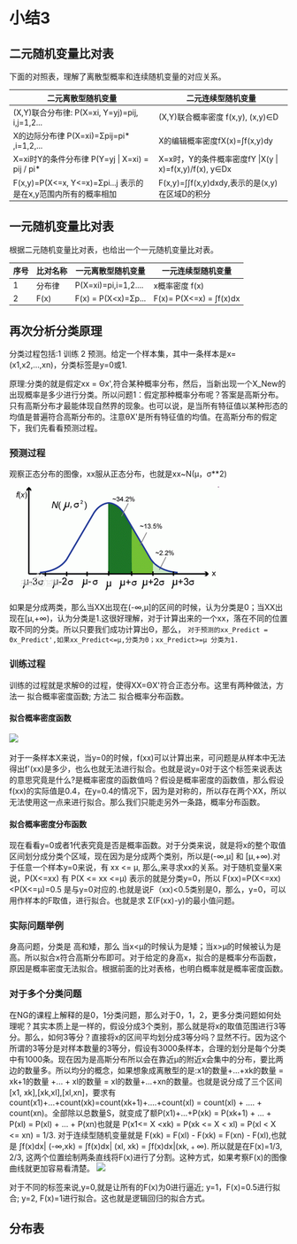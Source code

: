 # 小结3
## 二元随机变量比对表
下面的对照表，理解了离散型概率和连续随机变量的对应关系。

| 二元离散型随机变量 | 二元连续型随机变量 |
| ----------------| ----------------|
| (X,Y)联合分布律: P(X=xi, Y=yj)=pij, i,j=1,2...| (X,Y)联合概率密度 f(x,y), (x,y)∈D|
| X的边际分布律 P(X=xi)=Σpij=pi* ,i=1,2,...| X的编辑概率密度fX(x)=∫f(x,y)dy |
|X=xi时Y的条件分布律 P(Y=yj \| X=xi) = pij / pi* | X=x时，Y的条件概率密度fY \|X(y \| x)=f(x,y)/f(x), y∈Dx |
| F(x,y)=P(X<=x, Y<=x)=Σpi...j 表示的是在x,y范围内所有的概率相加 | F(x,y)=∫∫f(x,y)dxdy,表示的是(x,y)在区域D的积分 | 

## 一元随机变量比对表
根据二元随机变量比对表，也给出一个一元随机变量比对表。

| 序号 | 比对名称 | 一元离散型随机变量  | 一元连续型随机变量 |
| --- | --- | -----------------|-----------------|
| 1 | 分布律 | P(X=xi)=pi,i=1,2.... | x概率密度 f(x)  |
| 2 | F(x) | F(x) = P(X<x)=Σp... | F(x)= P(X<=x) = ∫f(x)dx |

## 再次分析分类原理
分类过程包括:1 训练 2 预测。给定一个样本集，其中一条样本是x=(x1,x2,...,xn)，分类标签是y=0或1. 

原理:分类的就是假定xx = Θx',符合某种概率分布，然后，当新出现一个X_New的出现概率是多少进行分类。所以问题1：假定那种概率分布呢？答案是高斯分布。只有高斯分布才最能体现自然界的现象。也可以说，是当所有特征值以某种形态的均值是普遍符合高斯分布的。注意θX'是所有特征值的均值。在高斯分布的假定下，我们先看看预测过程。

### 预测过程
观察正态分布的图像，xx服从正态分布，也就是xx~N(μ，σ**2)

![](../../res/probability/probability8.jpg)

如果是分成两类，那么当XX出现在(-∞,μ]的区间的时候，认为分类是0；当XX出现在[μ,+∞)，认为分类是1.这很好理解，对于计算出来的一个xx，落在不同的位置取不同的分类。所以只要我们成功计算出Θ，那么，
```对于预测的xx_Predict = Θx_Predict',如果xx_Predict<=μ,分类为0；xx_Predict>=μ 分类为1.```

### 训练过程
训练的过程就是求解Θ的过程，使得XX=ΘX'符合正态分布。这里有两种做法，方法一 拟合概率密度函数; 方法二 拟合概率分布函数。

#### 拟合概率密度函数
![](../../res/probability/probability5.png)

对于一条样本X来说，当y=0的时候，f(xx)可以计算出来，可问题是从样本中无法得出f'(xx)是多少，也么也就无法进行拟合。也就是说y=0对于这个标签来说表达的意思究竟是什么?是概率密度的函数值吗？假设是概率密度的函数值，那么假设f(xx)的实际值是0.4，在y=0.4的情况下，因为是对称的，所以存在两个XX，所以无法使用这一点来进行拟合。那么我们只能走另外一条路，概率分布函数。

#### 拟合概率密度分布函数
现在看看y=0或者1代表究竟是否是概率函数。对于分类来说，就是将x的整个取值区间划分成分类个区域，现在因为是分成两个类别，所以是(-∞,μ] 和 [μ,+∞).对于任意一个样本y=0来说，有 xx <= μ, 那么,来寻求xx的关系。对于随机变量X来说，P(X<=xx) 有 P(X <= xx <=μ) 表示的就是分类y=0，所以 F(xx)=P(X<=xx)<P(X<=μ)=0.5 是与y=0对应的.也就是说F（xx)<0.5类别是0，那么，y=0，可以用作样本的F取值，进行拟合。也就是求 Σ(F(xx)-y)的最小值问题。

### 实际问题举例
身高问题，分类是 高和矮，那么 当x<μ的时候认为是矮；当x>μ的时候被认为是高。所以拟合x符合高斯分布即可。对于给定的身高x，拟合的是概率分布函数，原因是概率密度无法拟合。根据前面的比对表格，也明白概率就是概率密度函数。

### 对于多个分类问题
在NG的课程上解释的是0，1分类问题，那么对于0，1，2，更多分类问题如何处理呢？其实本质上是一样的，假设分成3个类别，那么就是将x的取值范围进行3等分。那么，如何3等分？直接将x的区间平均划分成3等分吗？显然不行。因为这个所谓的3等分是对样本数量的3等分，假设有3000条样本，合理的划分是每个分类中有1000条。现在因为是高斯分布所以会在靠近μ的附近x会集中的分布，要比两边的数量多。所以均分的概念，如果想象成离散型的是:x1的数量+...+xk的数量 = xk+1的数量 +... + xl的数量 = xl的数量+...+xn的数量。也就是说分成了三个区间[x1, xk],[xk,xl],[xl,xn]，要求有 count(x1)+...+count(xk)=count(xk+1)+....+count(xl) = count(xl) + .... + count(xn)。全部除以总数量S，就变成了额P(x1)+...+P(xk) = P(xk+1) + ... + P(xl) = P(xl) + ... + P(xn)也就是 P(x1<= X <xk) = P(xk <= X < xl) = P(xl < X <= xn) = 1/3. 对于连续型随机变量就是 F(xk) = F(xl) - F(xk) = F(xn) - F(xl),也就是 ∫f(x)dx| (-∞,xk) = ∫f(x)dx| (xl, xk) = ∫f(x)dx|(xk,﹢∞). 所以就是在F(x)=1/3, 2/3, 这两个位置绘制两条直线将F(x)进行了分割。这种方式，如果考察F(x)的图像曲线就更加容易看清楚。
![](../../res/probability/probability10.png)

对于不同的标签来说,y=0,就是让所有的F(x)为0进行逼近; y=1，F(x)=0.5进行拟合; y=2, F(x)=1进行拟合。这也就是逻辑回归的拟合方式。

## 分布表